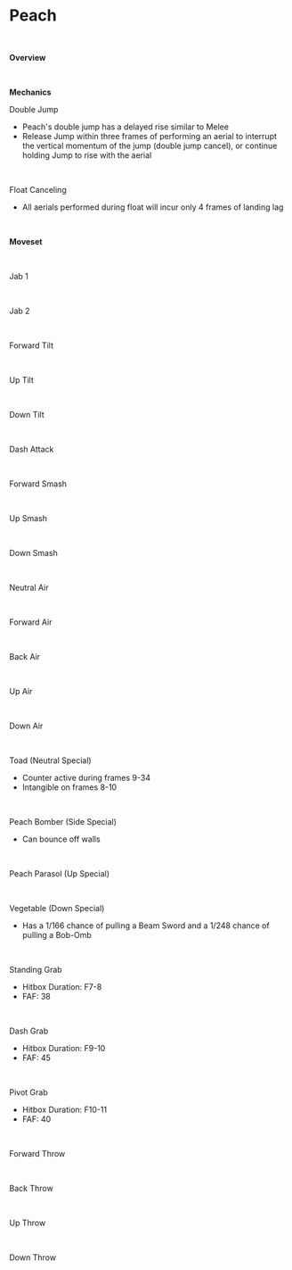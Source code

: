 # Peach
<br>

<!DOCTYPE html>
<meta name="viewport" content="width=device-width; initial-scale=1.0;">
<link rel="stylesheet" type="text/css" href="../../style.css">

<p class="center"><b>Overview</b></p>
<p class="info"></p>
<br>

<p class="center"><b>Mechanics</b></p>
<p class="info_header">Double Jump</p>
<ul>
  <li>Peach's double jump has a delayed rise similar to Melee</li>
  <li>Release Jump within three frames of performing an aerial to interrupt the vertical momentum of the jump (double jump cancel), or continue holding Jump to rise with the aerial</li>
</ul>
<br>
<p class="info_header">Float Canceling</p>
<ul>
  <li>All aerials performed during float will incur only 4 frames of landing lag</li>
</ul>
<br>

<p class="center"><b>Moveset</b></p>
<br>
<p>Jab 1</p><div class="charTable"></div>
<br>
<p>Jab 2</p><div class="charTable"></div>
<br>
<p>Forward Tilt</p><div class="charTable"></div>
<br>
<p>Up Tilt</p><div class="charTable"></div>
<br>
<p>Down Tilt</p><div class="charTable"></div>
<br>
<p>Dash Attack</p><div class="charTable"></div>
<br>
<p>Forward Smash</p><div class="charTable"></div>
<br>
<p>Up Smash</p><div class="charTable"></div>
<br>
<p>Down Smash</p><div class="charTable"></div>
<br>
<p>Neutral Air</p><div class="charTable"></div>
<br>
<p>Forward Air</p><div class="charTable"></div>
<br>
<p>Back Air</p><div class="charTable"></div>
<br>
<p>Up Air</p><div class="charTable"></div>
<br>
<p>Down Air</p><div class="charTable"></div>
<br>
<p>Toad (Neutral Special)</p>
<ul>
  <li>Counter active during frames 9-34</li>
  <li>Intangible on frames 8-10</li>
</ul>
<div class="charTable"></div>
<br>
<p>Peach Bomber (Side Special)</p>
<ul>
  <li>Can bounce off walls</li>
</ul>
<div class="charTable"></div>
<div class="charTable"></div>
<br>
<p>Peach Parasol (Up Special)</p><div class="charTable"></div>
<br>
<p>Vegetable (Down Special)</p>
<ul>
  <li>Has a 1/166 chance of pulling a Beam Sword and a 1/248 chance of pulling a Bob-Omb</li>
</ul>
<br>
<p>Standing Grab</p>
<ul>
  <li>Hitbox Duration: F7-8</li>
  <li>FAF: 38</li>
</ul>
<br>
<p>Dash Grab</p>
<ul>
  <li>Hitbox Duration: F9-10</li>
  <li>FAF: 45</li>
</ul>
<br>
<p>Pivot Grab</p>
<ul>
  <li>Hitbox Duration: F10-11</li>
  <li>FAF: 40</li>
</ul>
<br>
<p>Forward Throw</p><div class="charTable"></div>
<br>
<p>Back Throw</p><div class="charTable"></div>
<br>
<p>Up Throw</p><div class="charTable"></div>
<br>
<p>Down Throw</p><div class="charTable"></div>

<script src="https://ajax.googleapis.com/ajax/libs/jquery/3.6.3/jquery.min.js"></script>
<script src="../../js/arrow.js"></script>
<script type="text/javascript" src="../../js/dataparser.js"></script>
<script type="text/javascript">
  importFile("./data/data_peach.json");
</script>